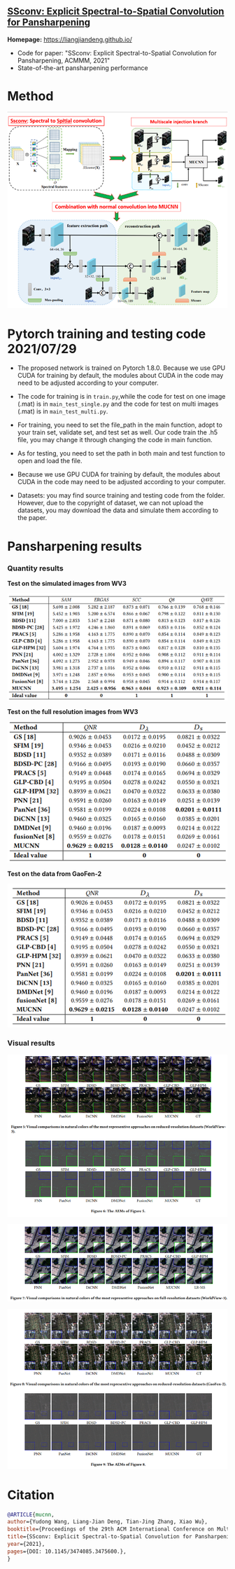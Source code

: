 ## [SSconv: Explicit Spectral-to-Spatial Convolution for Pansharpening](https://github.com/liangjiandeng/liangjiandeng.github.io/tree/master/papers/2021/mucnn_mm2021.pdf)

**Homepage:** https://liangjiandeng.github.io/

- Code for paper: "SSconv: Explicit Spectral-to-Spatial Convolution for Pansharpening, ACMMM, 2021"
- State-of-the-art pansharpening performance


# Method

![flowchart](images_for_show/02-flowchart-MUCNN.png)

# Pytorch training and testing code 2021/07/29

- The proposed network is trained on Pytorch 1.8.0. Because we use GPU CUDA for training by default, the modules about CUDA in the code may need to be adjusted according to your computer.

- The code for training is in `train.py`,while the code for test on one image (.mat) is in `main_test_single.py` and the code for test on multi images (.mat) is in `main_test_multi.py`.

- For training, you need to set the file_path in the main function, adopt to your train set, validate set, and test set as well. Our code train the .h5 file, you may change it through changing the code in main function.

- As for testing, you need to set the path in both main and test function to open and load the file.

- Because we use GPU CUDA for training by default, the modules about CUDA in the code may need to be adjusted according to your computer.

- Datasets: you may find source training and testing code from the folder. However, due to the copyright of dataset, we can not upload the datasets, you may download the data and simulate them according to the paper.

# Pansharpening results

### Quantity results

**Test on the simulated images from WV3**

![1627557326610](images_for_show/1627557326610.png)

**Test on the full resolution images from WV3**

![1627557378337](images_for_show/1627557378337.png)

**Test on the data from GaoFen-2**

![1627557443029](images_for_show/1627557443029.png)

### Visual results

![1627557509836](images_for_show/1627557509836.png)

![1627557529777](images_for_show/1627557529777.png)

![1627557542133](images_for_show/1627557542133.png)

# Citation

```bibtex
@ARTICLE{mucnn,
author={Yudong Wang, Liang-Jian Deng, Tian-Jing Zhang, Xiao Wu},
booktitle={Proceedings of the 29th ACM International Conference on Multimedia},
title={SSconv: Explicit Spectral-to-Spatial Convolution for Pansharpening},
year={2021},
pages={DOI: 10.1145/3474085.3475600.},
}
```

